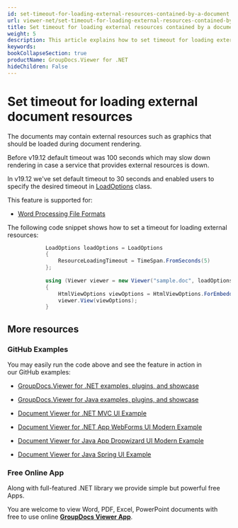 ```yaml
---
id: set-timeout-for-loading-external-resources-contained-by-a-document
url: viewer-net/set-timeout-for-loading-external-resources-contained-by-a-document
title: Set timeout for loading external resources contained by a document
weight: 5
description: This article explains how to set timeout for loading external resources contained by a document with GroupDocs.Viewer within your .NET applications.
keywords: 
bookCollapseSection: true
productName: GroupDocs.Viewer for .NET
hideChildren: False
---
```

# Set timeout for loading external document resources

The documents may contain external resources such as graphics that should be loaded during document rendering. 

Before v19.12 default timeout was 100 seconds which may slow down rendering in case a service that provides external resources is down.

In v19.12 we've set default timeout to 30 seconds and enabled users to specify the desired timeout in [LoadOptions](https://apireference.groupdocs.com/viewer/net/groupdocs.viewer.options/loadoptions) class.

This feature is supported for:

*   [Word Processing File Formats](https://wiki.fileformat.com/word-processing/)   
      
    

The following code snippet shows how to set a timeout for loading external resources:

```csharp
            LoadOptions loadOptions = LoadOptions 
			{
				ResourceLoadingTimeout = TimeSpan.FromSeconds(5)
			};
			
            using (Viewer viewer = new Viewer("sample.doc", loadOptions))
            {
                HtmlViewOptions viewOptions = HtmlViewOptions.ForEmbeddedResources();
                viewer.View(viewOptions);
            }
```

## More resources

### GitHub Examples

You may easily run the code above and see the feature in action in our GitHub examples:

*   [GroupDocs.Viewer for .NET examples, plugins, and showcase](https://github.com/groupdocs-viewer/GroupDocs.Viewer-for-.NET)
    
*   [GroupDocs.Viewer for Java examples, plugins, and showcase](https://github.com/groupdocs-viewer/GroupDocs.Viewer-for-Java)
    
*   [Document Viewer for .NET MVC UI Example](https://github.com/groupdocs-viewer/GroupDocs.Viewer-for-.NET-MVC) 
    
*   [Document Viewer for .NET App WebForms UI Modern Example](https://github.com/groupdocs-viewer/GroupDocs.Viewer-for-.NET-WebForms)
    
*   [Document Viewer for Java App Dropwizard UI Modern Example](https://github.com/groupdocs-viewer/GroupDocs.Viewer-for-Java-Dropwizard)
    
*   [Document Viewer for Java Spring UI Example](https://github.com/groupdocs-viewer/GroupDocs.Viewer-for-Java-Spring)
    

### Free Online App

Along with full-featured .NET library we provide simple but powerful free Apps.

You are welcome to view Word, PDF, Excel, PowerPoint documents with free to use online **[GroupDocs Viewer App](https://products.groupdocs.app/viewer)**.
